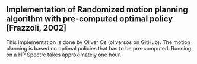 ## Implementation of Randomized motion planning algorithm with pre-computed optimal policy [Frazzoli, 2002]

This implementation is done by Oliver Os (oliversos on GitHub). The motion planning is based on optimal policies that has to be pre-computed. Running on a HP Spectre takes approximately one hour. 
